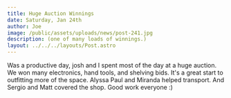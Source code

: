 ```yaml
---
title: Huge Auction Winnings
date: Saturday, Jan 24th
author: Joe
image: /public/assets/uploads/news/post-241.jpg
description: (one of many loads of winnings.)
layout: ../../../layouts/Post.astro
---
```


Was a productive day, josh and I spent most of the day at a huge auction.  We won many electronics, hand tools, and shelving bids.  It's a great start to outfitting more of the space. Alyssa Paul and Miranda helped transport. And Sergio and Matt covered the shop.  Good work everyone :)
